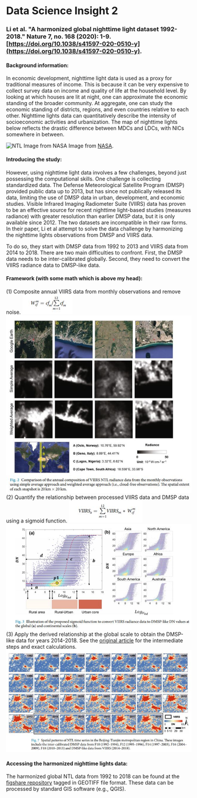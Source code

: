# Data Science Insight 2

### Li et al. "A harmonized global nighttime light dataset 1992-2018." Nature 7, no. 168 (2020): 1-9. [https://doi.org/10.1038/s41597-020-0510-y](https://doi.org/10.1038/s41597-020-0510-y).

#### Background information:

In economic development, nighttime light data is used as a proxy for traditional measures of income. This is because it can be very expensive to collect survey data on income and quality of life at the household level. By looking at which houses are lit at night, one can approximate the economic standing of the broader community. At aggregate, one can study the economic standing of districts, regions, and even countries relative to each other. Nighttime lights data can quantitatively describe the intensity of socioeconomic activities and urbanization. The map of nighttime lights below reflects the drastic difference between MDCs and LDCs, with NICs somewhere in between.

![NTL Image from NASA](ntl_2016.jpg)
Image from [NASA](https://www.nasa.gov/feature/goddard/2017/new-night-lights-maps-open-up-possible-real-time-applications).

#### Introducing the study:

However, using nighttime light data involves a few challenges, beyond just possessing the computational skills. One challenge is collecting standardized data. The Defense Meteorological Satellite Program (DMSP) provided public data up to 2013, but has since not publically released its data, limiting the use of DMSP data in urban, development, and economic studies. Visible Infrared Imaging Radiometer Suite (VIIRS) data has proven to be an effective source for recent nighttime light-based studies (measures radiance) with greater resolution than earlier DMSP data, but it is only available since 2012. The two datasets are incompatible in their raw forms. In their paper, Li et al attempt to solve the data challenge by harmonizing the nighttime lights observations from DMSP and VIIRS data.

To do so, they start with DMSP data from 1992 to 2013 and VIIRS data from 2014 to 2018. There are two main difficulties to confront. First, the DMSP data needs to be inter-calibrated globally. Second, they need to convert the VIIRS radiance data to DMSP-like data.

#### Framework (with some math which is above my head):

(1) Composite annual VIIRS data from monthly observations and remove noise.
![function 1](fun1.jpg)
![image 1](img1.jpg)
(2) Quantify the relationship between processed VIIRS data and DMSP data using a sigmoid function.
![function 2](fun2.jpg)
![image 2](img2.jpg)
(3) Apply the derived relationship at the global scale to obtain the DMSP-like data for years 2014-2018. See the [original article](https://doi.org/10.1038/s41597-020-0510-y) for the intermediate steps and exact calculations.
![image 3](img3.jpg)

#### Accessing the harmonized nighttime lights data:

The harmonized global NTL data from 1992 to 2018 can be found at the [figshare repository](https://doi.org/10.6084/m9.fgshare.9828827.v2) tagged in GEOTIFF file format. These data can be processed by standard GIS software (e.g., QGIS).